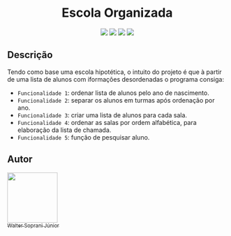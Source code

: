 <h1 align="center"> Escola Organizada </h1>


<p align="center">
<img src="https://img.shields.io/badge/Language-Java__Script-brightgreen"/>
<img src="https://img.shields.io/badge/Status-Under__Construction-brightgreen"/>
<img src="https://img.shields.io/badge/Type-Back__End-brightgreen"/>
<img src="https://img.shields.io/badge/Focus-Algorithm-brightgreen"/>
</p>     

<h2 align="left"> Descrição </h2>

Tendo como base uma escola hipotética, o intuito do projeto é que à partir de uma lista de alunos com iformações desordenadas o programa consiga:


- `Funcionalidade 1`: ordenar lista de alunos pelo ano de nascimento.
- `Funcionalidade 2`: separar os alunos em turmas após ordenação por ano.
- `Funcionalidade 3`: criar uma lista de alunos para cada sala.
- `Funcionalidade 4`: ordenar as salas por ordem alfabética, para elaboração da lista de chamada.
- `Funcionalidade 5`: função de pesquisar aluno.

## Autor

[<img src="https://avatars.githubusercontent.com/u/91127730?v=4" width=115><br><sub>Walter Soprani Júnior</sub>](https://github.com/WalterSopraniJr) 
